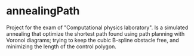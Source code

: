 # annealingPath
Project for the exam of "Computational physics laboratory". Is a simulated annealing that optimize the shortest path found using path planning with Voronoi diagrams; trying to keep the cubic B-spline obstacle free, and minimizing the length of the control polygon.
